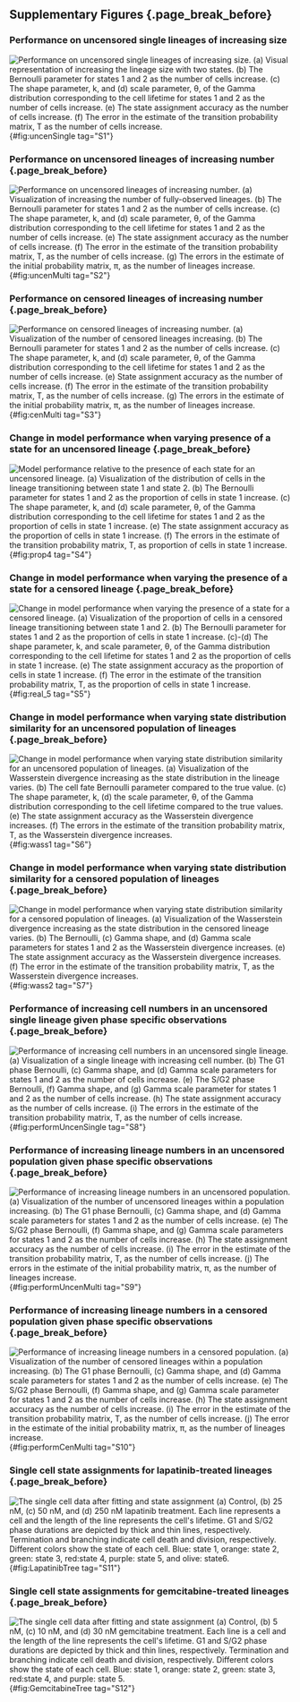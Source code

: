 ## Supplementary Figures {.page_break_before}

### Performance on uncensored single lineages of increasing size

![**Performance on uncensored single lineages of increasing size.** (a) Visual representation of increasing the lineage size with two states. (b) The Bernoulli parameter for states 1 and 2 as the number of cells increase. (c) The shape parameter, k, and (d) scale parameter, θ, of the Gamma distribution corresponding to the cell lifetime for states 1 and 2 as the number of cells increase. (e) The state assignment accuracy as the number of cells increase. (f) The error in the estimate of the transition probability matrix, T as the number of cells increase.](figureS01.svg){#fig:uncenSingle tag="S1"}

### Performance on uncensored lineages of increasing number {.page_break_before}

![**Performance on uncensored lineages of increasing number.** (a) Visualization of increasing the number of fully-observed lineages. (b) The Bernoulli parameter for states 1 and 2 as the number of cells increase. (c) The shape parameter, k, and (d) scale parameter, θ, of the Gamma distribution corresponding to the cell lifetime for states 1 and 2 as the number of cells increase. (e) The state assignment accuracy as the number of cells increase. (f) The error in the estimate of the transition probability matrix, T, as the number of cells increase. (g) The errors in the estimate of the initial probability matrix, π, as the number of lineages increase.](figureS02.svg){#fig:uncenMulti tag="S2"}

### Performance on censored lineages of increasing number {.page_break_before}

![**Performance on censored lineages of increasing number.** (a) Visualization of the number of censored lineages increasing. (b) The Bernoulli parameter for states 1 and 2 as the number of cells increase. (c) The shape parameter, k, and (d) scale parameter, θ, of the Gamma distribution corresponding to the cell lifetime for states 1 and 2 as the number of cells increase. (e) State assignment accuracy as the number of cells increase. (f) The error in the estimate of the transition probability matrix, T, as the number of cells increase. (g) The errors in the estimate of the initial probability matrix, π, as the number of lineages increase.](figureS03.svg){#fig:cenMulti tag="S3"}

### Change in model performance when varying presence of a state for an uncensored lineage {.page_break_before}

![**Model performance relative to the presence of each state for an uncensored lineage.** (a) Visualization of the distribution of cells in the lineage transitioning between state 1 and state 2. (b) The Bernoulli parameter for states 1 and 2 as the proportion of cells in state 1 increase. (c) The shape parameter, k, and (d) scale parameter, θ, of the Gamma distribution corresponding to the cell lifetime for states 1 and 2 as the proportion of cells in state 1 increase. (e) The state assignment accuracy as the proportion of cells in state 1 increase. (f) The errors in the estimate of the transition probability matrix, T, as proportion of cells in state 1 increase.](figureS04.svg){#fig:prop4 tag="S4"}

### Change in model performance when varying the presence of a state for a censored lineage {.page_break_before}

![**Change in model performance when varying the presence of a state for a censored lineage.** (a) Visualization of the proportion of cells in a censored lineage transitioning between state 1 and 2. (b) The Bernoulli parameter for states 1 and 2 as the proportion of cells in state 1 increase. (c)-(d) The shape parameter, k, and scale parameter, θ, of the Gamma distribution corresponding to the cell lifetime for states 1 and 2 as the proportion of cells in state 1 increase. (e) The state assignment accuracy as the proportion of cells in state 1 increase. (f) The error in the estimate of the transition probability matrix, T, as the proportion of cells in state 1 increase.](figureS05.svg){#fig:real_5 tag="S5"}

### Change in model performance when varying state distribution similarity for an uncensored population of lineages {.page_break_before}

![**Change in model performance when varying state distribution similarity for an uncensored population of lineages.** (a) Visualization of the Wasserstein divergence increasing as the state distribution in the lineage varies. (b) The cell fate Bernoulli parameter compared to the true value. (c) The shape parameter, k, (d) the scale parameter, θ, of the Gamma distribution corresponding to the cell lifetime compared to the true values. (e) The state assignment accuracy as the Wasserstein divergence increases. (f) The errors in the estimate of the transition probability matrix, T, as the Wasserstein divergence increases.](figureS06.svg){#fig:wass1 tag="S6"}

### Change in model performance when varying state distribution similarity for a censored population of lineages {.page_break_before}

![**Change in model performance when varying state distribution similarity for a censored population of lineages.** (a) Visualization of the Wasserstein divergence increasing as the state distribution in the censored lineage varies. (b) The Bernoulli, (c) Gamma shape, and (d) Gamma scale parameters for states 1 and 2 as the Wasserstein divergence increases. (e) The state assignment accuracy as the Wasserstein divergence increases. (f) The error in the estimate of the transition probability matrix, T, as the Wasserstein divergence increases.](figureS07.svg){#fig:wass2 tag="S7"}

### Performance of increasing cell numbers in an uncensored single lineage given phase specific observations {.page_break_before}

![**Performance of increasing cell numbers in an uncensored single lineage.** (a) Visualization of a single lineage with increasing cell number. (b) The G1 phase Bernoulli, (c) Gamma shape, and (d) Gamma scale parameters for states 1 and 2 as the number of cells increase. (e) The S/G2 phase Bernoulli, (f) Gamma shape, and (g) Gamma scale parameter for states 1 and 2 as the number of cells increase. (h) The state assignment accuracy as the number of cells increase. (i) The errors in the estimate of the transition probability matrix, T, as the number of cells increase.](figureS08.svg){#fig:performUncenSingle tag="S8"}

### Performance of increasing lineage numbers in an uncensored population given phase specific observations {.page_break_before}

![**Performance of increasing lineage numbers in an uncensored population.** (a) Visualization of the number of uncensored lineages within a population increasing. (b) The G1 phase Bernoulli, (c) Gamma shape, and (d) Gamma scale parameters for states 1 and 2 as the number of cells increase. (e) The S/G2 phase Bernoulli, (f) Gamma shape, and (g) Gamma scale parameters for states 1 and 2 as the number of cells increase. (h) The state assignment accuracy as the number of cells increase. (i) The error in the estimate of the transition probability matrix, T, as the number of cells increase. (j) The errors in the estimate of the initial probability matrix, π, as the number of lineages increase.](figureS09.svg){#fig:performUncenMulti tag="S9"}

### Performance of increasing lineage numbers in a censored population given phase specific observations {.page_break_before}

![**Performance of increasing lineage numbers in a censored population.** (a) Visualization of the number of censored lineages within a population increasing. (b) The G1 phase Bernoulli, (c) Gamma shape, and (d) Gamma scale parameters for states 1 and 2 as the number of cells increase. (e) The S/G2 phase Bernoulli, (f) Gamma shape, and (g) Gamma scale parameter for states 1 and 2 as the number of cells increase. (h) The state assignment accuracy as the number of cells increase. (i) The error in the estimate of the transition probability matrix, T, as the number of cells increase. (j) The error in the estimate of the initial probability matrix, π, as the number of lineages increase.](figureS10.svg){#fig:performCenMulti tag="S10"}

### Single cell state assignments for lapatinib-treated lineages {.page_break_before}

![**The single cell data after fitting and state assignment** (a) Control, (b) 25 nM, (c) 50 nM, and (d) 250 nM lapatinib treatment. Each line represents a cell and the length of the line represents the cell's lifetime. G1 and S/G2 phase durations are depicted by thick and thin lines, respectively. Termination and branching indicate cell death and division, respectively. Different colors show the state of each cell. Blue: state 1, orange: state 2, green: state 3, red:state 4, purple: state 5, and olive: state6.](figureS11.svg){#fig:LapatinibTree tag="S11"}

### Single cell state assignments for gemcitabine-treated lineages {.page_break_before}

![**The single cell data after fitting and state assignment** (a) Control, (b) 5 nM, (c) 10 nM, and (d) 30 nM gemcitabine treatment. Each line is a cell and the length of the line represents the cell's lifetime. G1 and S/G2 phase durations are depicted by thick and thin lines, respectively. Termination and branching indicate cell death and division, respectively. Different colors show the state of each cell. Blue: state 1, orange: state 2, green: state 3, red:state 4, and purple: state 5.](figureS12.svg){#fig:GemcitabineTree tag="S12"}

